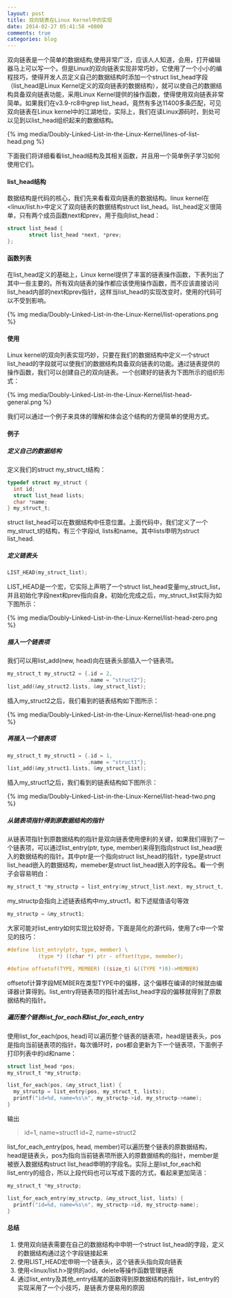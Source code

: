 ```yaml
---
layout: post
title: 双向链表在Linux Kernel中的实现
date: 2014-02-27 05:41:58 +0800
comments: true
categories: blog
---
```



双向链表是一个简单的数据结构,使用非常广泛，应该人人知道，会用，打开编辑器马上可以写一个。但是Linux的双向链表实现非常巧妙，它使用了一个小小的编程技巧，使得开发人员定义自己的数据结构时添加一个struct list_head字段（list_head是Linux Kernel定义的双向链表的数据结构），就可以使自己的数据结构具备双向链表功能，采用Linux Kernel提供的操作函数，使得使用双向链表非常简单。如果我们在v3.9-rc8中grep list_head，竟然有多达11400多条匹配，可见双向链表在Linux kernel中的江湖地位，实际上，我们在读Linux源码时，到处可以见到以list_head组织起来的数据结构。

{% img media/Doubly-Linked-List-in-the-Linux-Kernel/lines-of-list-head.png %}

下面我们将详细看看list_head结构及其相关函数，并且用一个简单例子学习如何使用它们。


#### list_head结构


数据结构是代码的核心，我们先来看看双向链表的数据结构。linux kernel在<linux/list.h>中定义了双向链表的数据结构struct list_head。list_head定义很简单，只有两个成员函数next和prev，用于指向list_head：

``` c struct list_head的定义
struct list_head {
       struct list_head *next, *prev;
};
```

#### 函数列表


在list_head定义的基础上，Linux kernel提供了丰富的链表操作函数，下表列出了其中一些主要的。所有双向链表的操作都应该使用操作函数，而不应该直接访问list_head内部的next和prev指针，这样当list_head的实现改变时，使用的代码可以不受到影响。

{% img media/Doubly-Linked-List-in-the-Linux-Kernel/list-operations.png %}


#### 使用


Linux kernel的双向列表实现巧妙，只要在我们的数据结构中定义一个struct list_head的字段就可以使我们的数据结构具备双向链表的功能。通过链表提供的操作函数，我们可以创建自己的双向链表。一个创建好的链表为下图所示的组织形式：

{% img media/Doubly-Linked-List-in-the-Linux-Kernel/list-head-general.png %}

我们可以通过一个例子来具体的理解和体会这个结构的方便简单的使用方式。

#### 例子


##### 定义自己的数据结构


定义我们的struct my_struct_t结构：

``` c 定义my_struct_t
typedef struct my_struct {
  int id;
  struct list_head lists;
  char *name;
} my_struct_t;
```

struct list_head可以在数据结构中任意位置。上面代码中，我们定义了一个my_struct_t的结构，有三个字段id, lists和name。其中lists申明为struct list_head.

##### 定义链表头


``` c 定义链表头my_struct_list
LIST_HEAD(my_struct_list);
```

LIST_HEAD是一个宏，它实际上声明了一个struct list_head变量my_struct_list，并且初始化字段next和prev指向自身。初始化完成之后，my_struct_list实际为如下图所示：

{% img media/Doubly-Linked-List-in-the-Linux-Kernel/list-head-zero.png %}


##### 插入一个链表项


我们可以用list_add(new, head)向在链表头部插入一个链表项。


``` c 插入my_struct2到链表
my_struct_t my_struct2 = {.id = 2, 
                          .name = "struct2"};
list_add(&my_struct2.lists, &my_struct_list); 
```

插入my_struct2之后，我们看到的链表结构如下图所示：

{% img media/Doubly-Linked-List-in-the-Linux-Kernel/list-head-one.png %}


##### 再插入一个链表项


``` c 插入my_struct1到链表
my_struct_t my_struct1 = {.id = 1,
                          .name = "struct1"};
list_add(&my_struct1.lists, &my_struct_list); 
```

插入my_struct1之后，我们看到的链表结构如下图所示：

{% img media/Doubly-Linked-List-in-the-Linux-Kernel/list-head-two.png %}

##### 从链表项指针得到原数据结构的指针


从链表项指针到原数据结构的指针是双向链表使用便利的关键，如果我们得到了一个链表项，可以通过list_entry(ptr, type, member)来得到指向struct list_head嵌入的数据结构的指针。其中ptr是一个指向struct list_head的指针，type是struct list_head嵌入的数据结构，memeber是struct list_head嵌入的字段名。看一个例子会容易明白：

``` c 得到指向原数据结构的指针
my_struct_t *my_structp = list_entry(my_struct_list.next, my_struct_t, lists);
```

my_structp会指向上述链表结构中my_struct1，和下述赋值语句等效

``` c
my_structp = &my_struct1;
```

大家可能对list_entry如何实现比较好奇，下面是简化的源代码，使用了c中一个常见的技巧：

``` c list_entry的实现
#define list_entry(ptr, type, member) \
          (type *) ((char *) ptr - offset(type, memeber);

#define offsetof(TYPE, MEMBER) ((size_t) &((TYPE *)0)->MEMBER)
```

offsetof计算字段MEMBER在类型TYPE中的偏移，这个偏移在编译的时候就由编译器计算得到。list_entry将链表项的指针减去list_head字段的偏移就得到了原数据结构的指针。


##### 遍历整个链表list_for_each和list_for_each_entry


使用list_for_each(pos, head)可以遍历整个链表的链表项，head是链表头，pos是指向当前链表项的指针，每次循环时，pos都会更新为下一个链表项，下面例子打印列表中的id和name：


``` c 遍历一
struct list_head *pos;
my_struct_t *my_structp;

list_for_each(pos, &my_struct_list) {
  my_structp = list_entry(pos, my_struct_t, lists);
  printf("id=%d, name=%s\n", my_structp->id, my_structp->name);
}
```

输出
> id=1, name=struct1
> id=2, name=struct2


list_for_each_entry(pos, head, member)可以遍历整个链表的原数据结构，head是链表头，pos为指向当前链表项所嵌入的原数据结构的指针，member是被嵌入数据结构struct list_head申明的字段名。实际上是list_for_each和list_entry的组合，所以上段代码也可以写成下面的方式，看起来更加简洁：


``` c 遍历二
my_struct_t *my_structp;

list_for_each_entry(my_structp, &my_struct_list, lists) {
  printf("id=%d, name=%s\n", my_structp->id, my_structp-name);
}
```


#### 总结


1. 使用双向链表需要在自己的数据结构中申明一个struct list_head的字段，定义的数据结构通过这个字段链接起来
1. 使用LIST_HEAD宏申明一个链表头，这个链表头指向双向链表
1. 使用<linux/list.h>提供的add，delete等操作函数管理链表
1. 通过list_entry及其他_entry结尾的函数得到原数据结构的指针，list_entry的实现采用了一个小技巧，是链表方便易用的原因